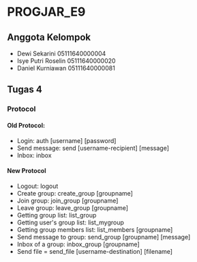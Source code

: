 # PROGJAR_E9
## Anggota Kelompok
* Dewi Sekarini 05111640000004
* Isye Putri Roselin 05111640000020
* Daniel Kurniawan 05111640000081

## Tugas 4
### Protocol
#### Old Protocol:
* Login: auth [username] [password]
* Send message: send [username-recipient] [message]
* Inbox: inbox
#### New Protocol
* Logout: logout 
* Create group: create_group [groupname]
* Join group: join_group [groupname]
* Leave group: leave_group [groupname]
* Getting group list: list_group
* Getting user's group list: list_mygroup
* Getting group members list: list_members [groupname]
* Send message to group: send_group [groupname] [message]
* Inbox of a group: inbox_group [groupname]
* Send file = send_file [username-destination] [filename]

